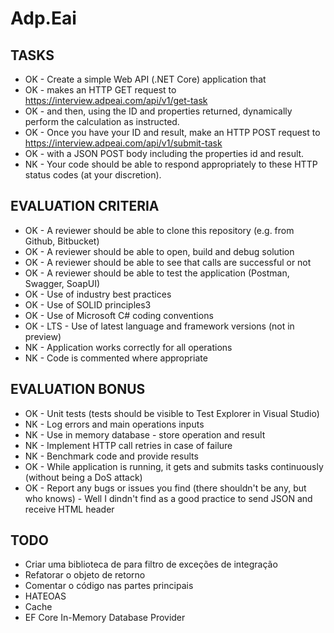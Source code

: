 # Adp.Eai

## TASKS
* OK - Create a simple Web API (.NET Core) application that 
* OK - makes an HTTP GET request to https://interview.adpeai.com/api/v1/get-task
* OK - and then, using the ID and properties returned, dynamically perform the calculation as instructed.
* OK - Once you have your ID and result, make an HTTP POST request to https://interview.adpeai.com/api/v1/submit-task
* OK - with a JSON POST body including the properties id and result.
* NK - Your code should be able to respond appropriately to these HTTP status codes (at your discretion).

## EVALUATION CRITERIA
* OK - A reviewer should be able to clone this repository (e.g. from Github, Bitbucket)
* OK - A reviewer should be able to open, build and debug solution
* OK - A reviewer should be able to see that calls are successful or not
* OK - A reviewer should be able to test the application (Postman, Swagger, SoapUI)
* OK - Use of industry best practices
* OK - Use of SOLID principles3
* OK - Use of Microsoft C# coding conventions
* OK - LTS - Use of latest language and framework versions (not in preview)
* NK - Application works correctly for all operations
* NK - Code is commented where appropriate

## EVALUATION BONUS
* OK - Unit tests (tests should be visible to Test Explorer in Visual Studio)
* NK - Log errors and main operations inputs
* NK - Use in memory database - store operation and result
* NK - Implement HTTP call retries in case of failure
* NK - Benchmark code and provide results
* OK - While application is running, it gets and submits tasks continuously (without being a DoS attack)
* OK - Report any bugs or issues you find (there shouldn't be any, but who knows) - Well I dindn't find as a good practice to send JSON and receive HTML header

## TODO
* Criar uma biblioteca de para filtro de exceções de integração
* Refatorar o objeto de retorno
* Comentar o código nas partes principais
* HATEOAS
* Cache
* EF Core In-Memory Database Provider